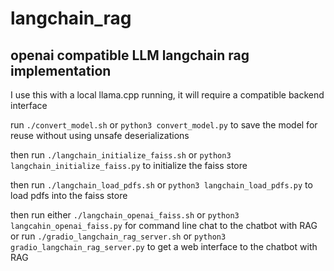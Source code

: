 # langchain_rag


## openai compatible LLM langchain rag implementation 

I use this with a local llama.cpp running, it will require a compatible backend interface

run ```./convert_model.sh``` or ```python3 convert_model.py``` to save the model for reuse without using unsafe deserializations 

then run ```./langchain_initialize_faiss.sh``` or ```python3 langchain_initialize_faiss.py``` to initialize the faiss store

then run ```./langchain_load_pdfs.sh``` or ```python3 langchain_load_pdfs.py``` to load pdfs into the faiss store

then run either ```./langchain_openai_faiss.sh``` or ```python3 langcahin_openai_faiss.py``` for command line chat to the chatbot with RAG
or run ```./gradio_langchain_rag_server.sh``` or ```python3 gradio_langchain_rag_server.py``` to get a web interface to the chatbot with RAG